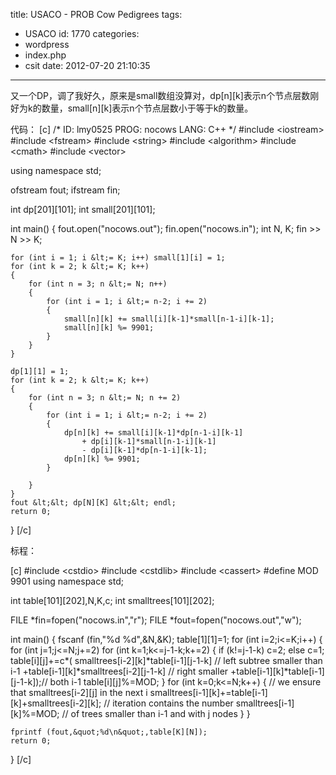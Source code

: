 title: USACO - PROB Cow Pedigrees
tags:
  - USACO
id: 1770
categories:
  - wordpress
  - index.php
  - csit
date: 2012-07-20 21:10:35
---

又一个DP，调了我好久，原来是small数组没算对，dp[n][k]表示n个节点层数刚好为k的数量，small[n][k]表示n个节点层数小于等于k的数量。

代码：<!--more-->
[c]
/*
ID: lmy0525
PROG: nocows
LANG: C++
*/
#include &lt;iostream&gt;
#include &lt;fstream&gt;
#include &lt;string&gt;
#include &lt;algorithm&gt;
#include &lt;cmath&gt;
#include &lt;vector&gt;

using namespace std;

ofstream fout;
ifstream fin;

int dp[201][101];
int small[201][101];

int main() {
    fout.open(&quot;nocows.out&quot;);
    fin.open(&quot;nocows.in&quot;);
    int N, K;
    fin &gt;&gt; N &gt;&gt; K;

    for (int i = 1; i &lt;= K; i++) small[1][i] = 1;
    for (int k = 2; k &lt;= K; k++)
    {
        for (int n = 3; n &lt;= N; n++)
        {
            for (int i = 1; i &lt;= n-2; i += 2)
            {
                small[n][k] += small[i][k-1]*small[n-1-i][k-1];
                small[n][k] %= 9901;
            }
        }
    }

    dp[1][1] = 1;
    for (int k = 2; k &lt;= K; k++)
    {
        for (int n = 3; n &lt;= N; n += 2)
        {
            for (int i = 1; i &lt;= n-2; i += 2)
            {
                dp[n][k] += small[i][k-1]*dp[n-1-i][k-1]
                    + dp[i][k-1]*small[n-1-i][k-1]
                    - dp[i][k-1]*dp[n-1-i][k-1];
                dp[n][k] %= 9901;
            }

        }
    }
    fout &lt;&lt; dp[N][K] &lt;&lt; endl;
    return 0;
}
[/c]

标程：

[c]
#include &lt;cstdio&gt;
#include &lt;cstdlib&gt;
#include &lt;cassert&gt;
#define MOD 9901
using namespace std;

int table[101][202],N,K,c;
int smalltrees[101][202];

FILE *fin=fopen(&quot;nocows.in&quot;,&quot;r&quot;);
FILE *fout=fopen(&quot;nocows.out&quot;,&quot;w&quot;);

int main() {
    fscanf (fin,&quot;%d %d&quot;,&amp;N,&amp;K);
    table[1][1]=1;
    for (int i=2;i&lt;=K;i++) {
        for (int j=1;j&lt;=N;j+=2)
            for (int k=1;k&lt;=j-1-k;k+=2) {
                if (k!=j-1-k) c=2; else c=1;    
                table[i][j]+=c*(
                        smalltrees[i-2][k]*table[i-1][j-1-k]  // left subtree smaller than i-1
                        +table[i-1][k]*smalltrees[i-2][j-1-k]  // right smaller
                        +table[i-1][k]*table[i-1][j-1-k]);// both i-1
                table[i][j]%=MOD;
            }
        for (int k=0;k&lt;=N;k++) {          // we ensure that smalltrees[i-2][j] in
the next i
            smalltrees[i-1][k]+=table[i-1][k]+smalltrees[i-2][k]; // iteration
contains the number
            smalltrees[i-1][k]%=MOD;           // of trees smaller than i-1 and with
j nodes
        }
    }

    fprintf (fout,&quot;%d\n&quot;,table[K][N]);
    return 0;
}
[/c]